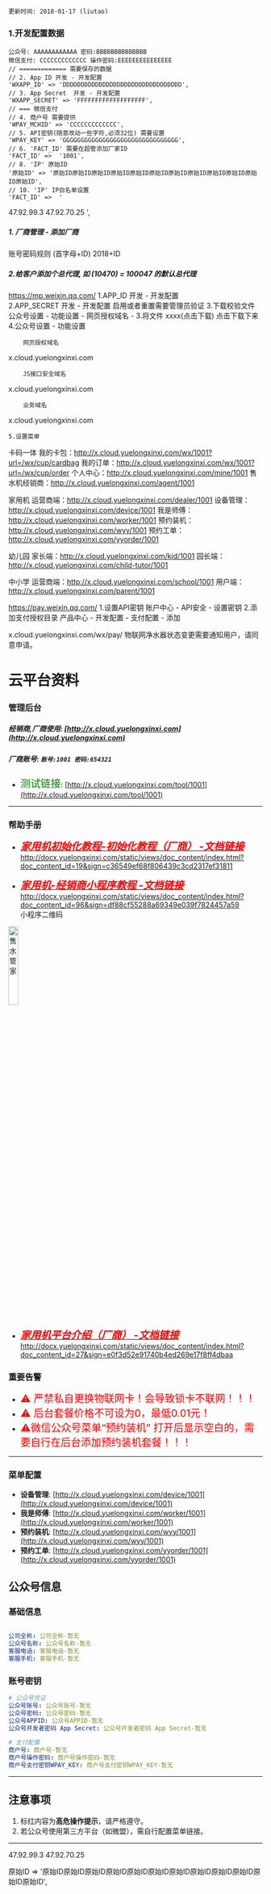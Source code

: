 `更新时间: 2018-01-17 (liutao)`
### 1.开发配置数据
	公众号: AAAAAAAAAAAA 密码:BBBBBBBBBBBBBB
	微信支付: CCCCCCCCCCCCC 操作密码:EEEEEEEEEEEEEEE
	// ============= 需要保存的数据
	// 2. App ID 开发 - 开发配置 
	'WXAPP_ID' => 'DDDDDDDDDDDDDDDDDDDDDDDDDDDDDDDDD',  
	// 3. App Secret  开发 - 开发配置 
	'WXAPP_SECRET' => 'FFFFFFFFFFFFFFFFFFF', 
	// === 微信支付
	// 4. 商户号 需要提供
	'WPAY_MCHID' => 'CCCCCCCCCCCCC', 
	// 5. API密钥(随意改动一些字符,必须32位) 需要设置
	'WPAY_KEY' => 'GGGGGGGGGGGGGGGGGGGGGGGGGGGGGGGG', 
	// 6. 'FACT_ID' 需要在超管添加厂家ID
	'FACT_ID' =>  '1001',
	// 8. 'IP' 原始ID
	'原始ID' => '原始ID原始ID原始ID原始ID原始ID原始ID原始ID原始ID原始ID原始ID原始ID原始ID',
	// 10. 'IP' IP白名单设置
	'FACT_ID' =>  '
47.92.99.3
47.92.70.25
',

##### 1. 厂商管理 - 添加厂商
账号密码规则 (首字母+ID) 2018+ID 
##### 2.给客户添加个总代理, 如  (10470) = 100047 的默认总代理
https://mp.weixin.qq.com/
	1.APP_ID  开发 - 开发配置  
	2.APP_SECRET	开发 - 开发配置 启用或者重置需要管理员验证
	3.下载校验文件  公众号设置 - 功能设置 - 网页授权域名 - 3.将文件 xxxx(点击下载) 点击下载下来
	4.公众号设置 - 功能设置 
		
		网页授权域名   

x.cloud.yuelongxinxi.com		
		
		JS接口安全域名

x.cloud.yuelongxinxi.com		
		
		业务域名

x.cloud.yuelongxinxi.com
	
	5.设置菜单


卡码一体
我的卡包：http://x.cloud.yuelongxinxi.com/wx/1001?url=/wx/cup/cardbag
我的订单：http://x.cloud.yuelongxinxi.com/wx/1001?url=/wx/cup/order
个人中心：http://x.cloud.yuelongxinxi.com/mine/1001
售水机经销商：http://x.cloud.yuelongxinxi.com/agent/1001

家用机
运营商端：http://x.cloud.yuelongxinxi.com/dealer/1001
设备管理：http://x.cloud.yuelongxinxi.com/device/1001
我是师傅：http://x.cloud.yuelongxinxi.com/worker/1001
预约装机：http://x.cloud.yuelongxinxi.com/wyy/1001
预约工单：http://x.cloud.yuelongxinxi.com/yyorder/1001 

幼儿园
家长端：http://x.cloud.yuelongxinxi.com/kid/1001
园长端：http://x.cloud.yuelongxinxi.com/child-tutor/1001


中小学
运营商端：http://x.cloud.yuelongxinxi.com/school/1001
用户端：http://x.cloud.yuelongxinxi.com/parent/1001



https://pay.weixin.qq.com/
	1.设置API密钥  账户中心 - API安全 - 设置密钥
	2.添加支付授权目录  产品中心 - 开发配置 - 支付配置 - 添加
	
x.cloud.yuelongxinxi.com/wx/pay/
物联网净水器状态变更需要通知用户，请同意申请。

# 云平台资料 
### 管理后台
##### 经销商,厂商使用: [http://x.cloud.yuelongxinxi.com](http://x.cloud.yuelongxinxi.com)        
##### 厂商账号: `账号:1001 密码:654321`   

- <span style="color:green;font-size:20px">测试链接</span>: [http://x.cloud.yuelongxinxi.com/tool/1001](http://x.cloud.yuelongxinxi.com/tool/1001)

---
### 帮助手册

- [<span style="color:red;font-size:20px">_____________**家用机初始化教程-初始化教程（厂商）** -文档链接_____________</span>](http://docx.yuelongxinxi.com/static/views/doc_content/index.html?doc_content_id=19&sign=c36549ef68f806439c3cd2317ef31811)
<span style="font-size:14px;text-decoration:underline"><http://docx.yuelongxinxi.com/static/views/doc_content/index.html?doc_content_id=19&sign=c36549ef68f806439c3cd2317ef31811></span>

- [<span style="color:red;font-size:20px">_____________**家用机-经销商小程序教程** -文档链接_____________</span>](http://docx.yuelongxinxi.com/static/views/doc_content/index.html?doc_content_id=96&sign=df88cf55288a69349e039f7824457a59)
<span style="font-size:14px;text-decoration:underline"><http://docx.yuelongxinxi.com/static/views/doc_content/index.html?doc_content_id=96&sign=df88cf55288a69349e039f7824457a59></span>  
小程序二维码
<img src="http://docx.yuelongxinxi.com/upload/2025-06/d9a8c7913b7b213110975245985b5e0a40866596d1be18a07625874b5ea28f7a.jpg" alt="售水管家" title="售水管家" width="20%">


- [<span style="color:red;font-size:20px">_____________**家用机平台介绍（厂商）** -文档链接_____________</span>](http://docx.yuelongxinxi.com/static/views/doc_content/index.html?doc_content_id=27&sign=e0f3d52e91740b4ed269e17f8ff4dbaa)
<span style="font-size:14px;text-decoration:underline"><http://docx.yuelongxinxi.com/static/views/doc_content/index.html?doc_content_id=27&sign=e0f3d52e91740b4ed269e17f8ff4dbaa></span>

### 重要告警
- <span style="color:red;font-size:20px">⚠️ 严禁私自更换物联网卡！会导致锁卡不联网！！！</span>  
- <span style="color:red;font-size:20px">⚠️ 后台套餐价格不可设为0，最低0.01元！</span>
- <span style="color:red;font-size:20px">⚠️微信公众号菜单“预约装机” 打开后显示空白的，需要自行在后台添加预约装机套餐！！！</span>
---

### 菜单配置

- ​**设备管理**:
	[http://x.cloud.yuelongxinxi.com/device/1001](http://x.cloud.yuelongxinxi.com/device/1001)
- ​**我是师傅**:
	[http://x.cloud.yuelongxinxi.com/worker/1001](http://x.cloud.yuelongxinxi.com/worker/1001)
- ​**预约装机**:
	[http://x.cloud.yuelongxinxi.com/wyy/1001](http://x.cloud.yuelongxinxi.com/wyy/1001)
- ​**预约工单**:
	[http://x.cloud.yuelongxinxi.com/yyorder/1001](http://x.cloud.yuelongxinxi.com/yyorder/1001) 

## 公众号信息
### 基础信息

```yaml

公司全称: 公司全称-暂无  
公众号名称: 公众号名称-暂无  
客服电话: 客服电话-暂无  
客服手机: 客服手机-暂无  
```

### 账号密钥
```yaml
# 公众号凭证
公众号账号: 公众号账号-暂无
公众号密码: 公众号密码-暂无
公众号APPID: 公众号APPID-暂无
公众号开发者密码 App Secret: 公众号开发者密码 App Secret-暂无

# 支付配置
商户号: 商户号-暂无
商户号操作密码: 商户号操作密码-暂无
商户号支付密钥WPAY_KEY: 商户号支付密钥WPAY_KEY-暂无

```

---

## 注意事项
1. 标红内容为**高危操作提示**，请严格遵守。
2. 若公众号使用第三方平台（如微盟），需自行配置菜单链接。
---

47.92.99.3
47.92.70.25



  
原始ID => '原始ID原始ID原始ID原始ID原始ID原始ID原始ID原始ID原始ID原始ID原始ID原始ID',


